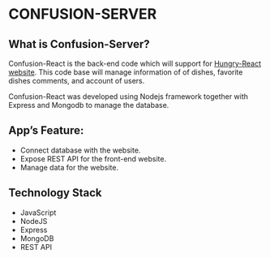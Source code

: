 # CONFUSION-SERVER

## What is Confusion-Server?
Confusion-React is the back-end code which will support for [Hungry-React website](https://github.com/JunHoang/Confusion-React). This code base will manage information of of dishes, favorite dishes comments, and account of users.

Confusion-React was developed using Nodejs framework together with Express and Mongodb to manage the database.

## App’s Feature:
* Connect database with the website.
* Expose REST API for the front-end website.
* Manage data for the website.

## Technology Stack
* JavaScript
* NodeJS
* Express
* MongoDB
* REST API
